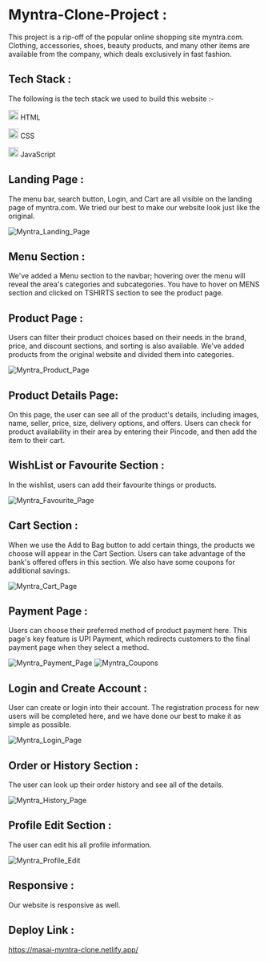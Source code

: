# Myntra-Clone-Project :
This project is a rip-off of the popular online shopping site myntra.com. Clothing, accessories, shoes, beauty products, and many other items are available from the company, which deals exclusively in fast fashion.

## Tech Stack :
The following is the tech stack we used to build this website :-

<img src="https://cdn-icons-png.flaticon.com/512/226/226269.png" width=20/> HTML

<img src="https://cdn-icons-png.flaticon.com/512/732/732190.png" width=20 /> CSS

<img src="https://cdn-icons-png.flaticon.com/512/1199/1199124.png" width=20/> JavaScript

## Landing Page :
The menu bar, search button, Login, and Cart are all visible on the landing page of myntra.com. We tried our best to make our website look just like the original.

![Myntra_Landing_Page](https://user-images.githubusercontent.com/95853553/158794037-6241ea4d-f40f-4ec5-9865-82d091195efc.png)

## Menu Section :
We've added a Menu section to the navbar; hovering over the menu will reveal the area's categories and subcategories. You have to hover on MENS section and clicked on TSHIRTS section to see the product page.

## Product Page :
Users can filter their product choices based on their needs in the brand, price, and discount sections, and sorting is also available. We've added products from the original website and divided them into categories.

![Myntra_Product_Page](https://user-images.githubusercontent.com/95853553/158794120-0608559a-5c2b-451e-8b91-1ae885971c4f.png)

## Product Details Page:
On this page, the user can see all of the product's details, including images, name, seller, price, size, delivery options, and offers.
Users can check for product availability in their area by entering their Pincode, and then add the item to their cart.

## WishList or Favourite Section :
In the wishlist, users can add their favourite things or products.

![Myntra_Favourite_Page](https://user-images.githubusercontent.com/95853553/158966631-ef08606f-8ebc-4758-b502-d40ac8811a17.PNG)

## Cart Section :
When we use the Add to Bag button to add certain things, the products we choose will appear in the Cart Section.
Users can take advantage of the bank's offered offers in this section. We also have some coupons for additional savings.

![Myntra_Cart_Page](https://user-images.githubusercontent.com/95853553/158794171-dec31549-6a56-4537-ab00-83ce8e44c6f1.png)

## Payment Page :
Users can choose their preferred method of product payment here. This page's key feature is UPI Payment, which redirects customers to the final payment page when they select a method.

![Myntra_Payment_Page](https://user-images.githubusercontent.com/95853553/158794225-237f3701-2376-46e2-aa0f-af3ba3651bae.png)
![Myntra_Coupons](https://user-images.githubusercontent.com/95853553/158794253-3bd12a6c-1296-430c-9d75-230bfcb402f1.png)

## Login and Create Account :
User can create or login into their account.
The registration process for new users will be completed here, and we have done our best to make it as simple as possible.

![Myntra_Login_Page](https://user-images.githubusercontent.com/95853553/158966949-50fd9824-6590-48e1-8cf2-45e3a37f19b4.PNG)

## Order or History Section :
The user can look up their order history and see all of the details.

![Myntra_History_Page](https://user-images.githubusercontent.com/95853553/158794301-e175e8eb-ce6a-41b5-831f-e4b46a055719.png)

## Profile Edit Section :
The user can edit his all profile information.

![Myntra_Profile_Edit](https://user-images.githubusercontent.com/95853553/158969606-71fee828-124f-4224-9fbc-53379659f01c.PNG)

## Responsive :
Our website is responsive as well.


## Deploy Link :
https://masai-myntra-clone.netlify.app/


